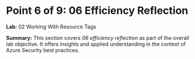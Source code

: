 # Point 6 of 9: 06 Efficiency Reflection

**Lab:** 02 Working With Resource Tags

**Summary:** This section covers *06 efficiency reflection* as part of the overall lab objective. It offers insights and applied understanding in the context of Azure Security best practices.
